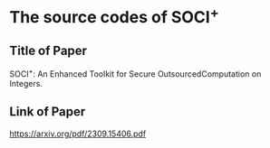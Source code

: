 # The source codes of SOCI<sup>+</sup>
## Title of Paper
SOCI<sup>+</sup>: An Enhanced Toolkit for Secure OutsourcedComputation on Integers.
## Link of Paper
https://arxiv.org/pdf/2309.15406.pdf


